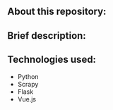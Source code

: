 <h2> About this repository: </h2>

<h2> Brief description: </h2>

<h2> Technologies used: </h2>

- Python
- Scrapy
- Flask
- Vue.js
